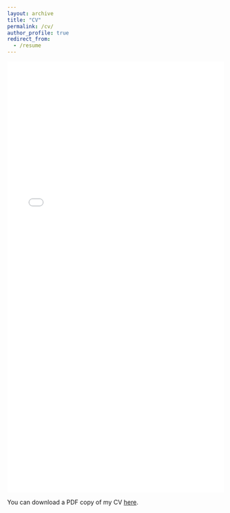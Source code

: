 ```yaml
---
layout: archive
title: "CV"
permalink: /cv/
author_profile: true
redirect_from:
  - /resume
---
```


<iframe src="/files/pdf/CV_YuanjianLI_Oct.pdf" width="100%" height="1000" frameborder="no" border="0" marginwidth="0" marginheight="0"></iframe>

You can download a PDF copy of my CV [here](/files/pdf/CV_YuanjianLI_Oct.pdf).
